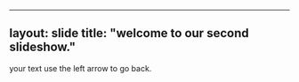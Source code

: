 ----
layout: slide
title: "welcome to our second slideshow."
----
your text
use the left arrow to go back. 
